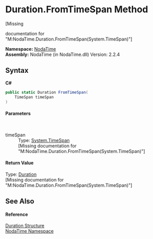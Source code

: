 # Duration.FromTimeSpan Method 
 

\[Missing <summary> documentation for "M:NodaTime.Duration.FromTimeSpan(System.TimeSpan)"\]

**Namespace:**&nbsp;<a href="N_NodaTime">NodaTime</a><br />**Assembly:**&nbsp;NodaTime (in NodaTime.dll) Version: 2.2.4

## Syntax

**C#**<br />
``` C#
public static Duration FromTimeSpan(
	TimeSpan timeSpan
)
```


#### Parameters
&nbsp;<dl><dt>timeSpan</dt><dd>Type: <a href="http://msdn2.microsoft.com/en-us/library/269ew577" target="_blank">System.TimeSpan</a><br />\[Missing <param name="timeSpan"/> documentation for "M:NodaTime.Duration.FromTimeSpan(System.TimeSpan)"\]</dd></dl>

#### Return Value
Type: <a href="T_NodaTime_Duration">Duration</a><br />\[Missing <returns> documentation for "M:NodaTime.Duration.FromTimeSpan(System.TimeSpan)"\]

## See Also


#### Reference
<a href="T_NodaTime_Duration">Duration Structure</a><br /><a href="N_NodaTime">NodaTime Namespace</a><br />
